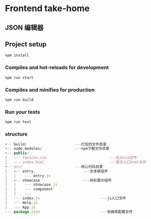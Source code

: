 # Frontend take-home

## JSON 编辑器

## Project setup
```
npm install
```

### Compiles and hot-reloads for development
```
npm run start
```

### Compiles and minifies for production
```
npm run build
```

### Run your tests
```
npm run test
```
### structure

```js
+-- build/                      ---打包的文件目录
+-- node_modules/               ---npm下载文件目录
+-- public/                                 
|   --- favicon.ico							    ---站点ico文件
|   --- index.html							    ---首页入口html文件
+-- src/                        ---核心代码目录
|   +-- entry                       ---文本框组件
|   |    --- entry.js
|   +-- showcase                    ---树形展示组件
|   |    --- showcase.js
|   |    --- component
|   |    ...            
|   --- index.js                            ---js入口文件
|   --- Help.js                             
|   --- App.js               
--- package.json                            ---依赖库配置文件
